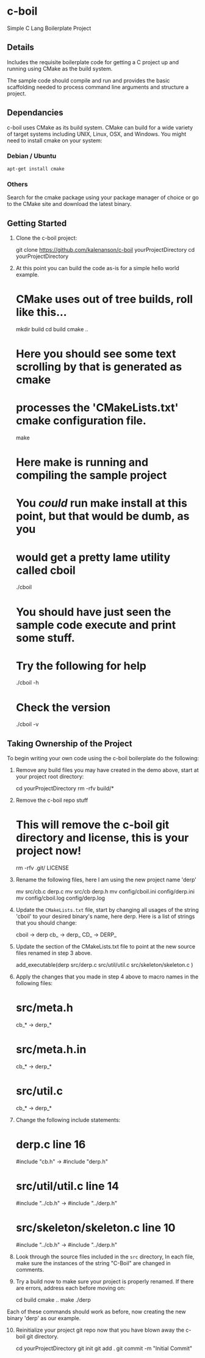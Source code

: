 # c-boil
Simple C Lang Boilerplate Project
## Details
Includes the requisite boilerplate code for getting a C project up and running using CMake as the build system.

The sample code should compile and run and provides the basic scaffolding needed to process command line arguments and structure a project.

## Dependancies
c-boil uses CMake as its build system. CMake can build for a wide variety of target systems including UNIX, Linux, OSX, and Windows. You might need to install cmake on your system:

### Debian / Ubuntu

	apt-get install cmake

### Others
Search for the cmake package using your package manager of choice or go to the CMake site and download the latest binary.

## Getting Started
1. Clone the c-boil project:

	git clone https://github.com/kalenanson/c-boil yourProjectDirectory
	cd yourProjectDirectory

2. At this point you can build the code as-is for a simple hello world example.

	# CMake uses out of tree builds, roll like this...
	mkdir build
	cd build
	cmake ..
	# Here you should see some text scrolling by that is generated as cmake
	# processes the 'CMakeLists.txt' cmake configuration file.
	make
	# Here make is running and compiling the sample project
	# You _could_ run make install at this point, but that would be dumb, as you
	# would get a pretty lame utility called cboil
	./cboil
	# You should have just seen the sample code execute and print some stuff.
	# Try the following for help
	./cboil -h
	# Check the version
	./cboil -v

## Taking Ownership of the Project
To begin writing your own code using the c-boil boilerplate do the following:

1. Remove any build files you may have created in the demo above, start at your project root directory:

	cd yourProjectDirectory
	rm -rfv build/*

2. Remove the c-boil repo stuff

	# This will remove the c-boil git directory and license, this is your project now!
	rm -rfv .git/ LICENSE

3. Rename the following files, here I am using the new project name 'derp'

	mv src/cb.c derp.c
	mv src/cb derp.h
	mv config/cboil.ini config/derp.ini
	mv config/cboil.log config/derp.log

4. Update the `CMakeLists.txt` file, start by changing all usages of the string 'cboil' to your desired binary's name, here derp. Here is a list of strings that you should change:

	cboil -> derp
	cb_ -> derp_
	CD_ -> DERP_

5. Update the section of the CMakeLists.txt file to point at the new source files renamed in step 3 above.

	add_executable(derp
		src/derp.c
		src/util/util.c
		src/skeleton/skeleton.c
	)

6. Apply the changes that you made in step 4 above to macro names in the following files:

	# src/meta.h
	cb_* -> derp_*
	# src/meta.h.in
	cb_* -> derp_*
	# src/util.c
	cb_* -> derp_*

7. Change the following include statements:

	# derp.c line 16
	#include "cb.h" -> #include "derp.h"
	# src/util/util.c line 14
	#include "../cb.h" -> #include "../derp.h"
	# src/skeleton/skeleton.c line 10
	#include "../cb.h" -> #include "../derp.h"

8. Look through the source files included in the `src` directory, In each file, make sure the instances of the string "C-Boil" are changed in comments.

9. Try a build now to make sure your project is properly renamed. If there are errors, address each before moving on:

	cd build
	cmake ..
	make
	./derp

Each of these commands should work as before, now creating the new binary 'derp' as our example.

10. Reinitialize your project git repo now that you have blown away the c-boil git directory.

	cd yourProjectDirectory
	git init
	git add .
	git commit -m "Initial Commit"
